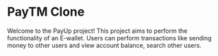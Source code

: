 # PayTM Clone

Welcome to the PayUp project! This project aims to perform the functionality of an E-wallet. Users can perform transactions like sending money to other users and view account balance, search other users.


